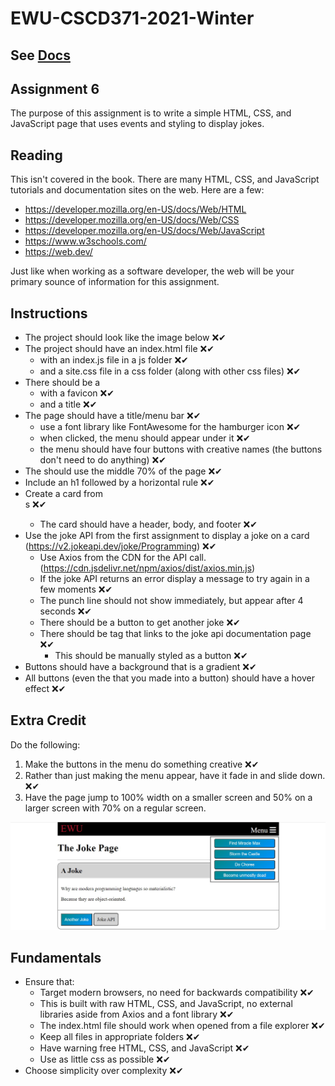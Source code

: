 ﻿# EWU-CSCD371-2021-Winter

## See [Docs](Docs)

## Assignment 6
The purpose of this assignment is to write a simple HTML, CSS, and JavaScript page that uses events and styling to display jokes.

## Reading
This isn't covered in the book. There are many HTML, CSS, and JavaScript tutorials and documentation sites on the web. Here are a few:

- https://developer.mozilla.org/en-US/docs/Web/HTML
- https://developer.mozilla.org/en-US/docs/Web/CSS
- https://developer.mozilla.org/en-US/docs/Web/JavaScript
- https://www.w3schools.com/
- https://web.dev/

Just like when working as a software developer, the web will be your primary sounce of information for this assignment.

## Instructions
- The project should look like the image below ❌✔
- The project should have an index.html file ❌✔
  - with an index.js file in a js folder ❌✔
  - and a site.css file in a css folder (along with other css files) ❌✔
- There should be a <head>
  - with a favicon ❌✔
  - and a title ❌✔
- The page should have a title/menu bar ❌✔
  - use a font library like FontAwesome for the hamburger icon ❌✔
  - when clicked, the menu should appear under it ❌✔
  - the menu should have four buttons with creative names (the buttons don't need to do anything) ❌✔
- The <body> should use the middle 70% of the page ❌✔
- Include an h1 followed by a horizontal rule ❌✔
- Create a card from <div>s ❌✔
  - The card should have a header, body, and footer ❌✔
- Use the joke API from the first assignment to display a joke on a card (https://v2.jokeapi.dev/joke/Programming) ❌✔
  - Use Axios from the CDN for the API call. (https://cdn.jsdelivr.net/npm/axios/dist/axios.min.js)
  - If the joke API returns an error display a message to try again in a few moments ❌✔
  - The punch line should not show immediately, but appear after 4 seconds ❌✔
  - There should be a button to get another joke ❌✔
  - There should be <a> tag that links to the joke api documentation page ❌✔
    - This <a> should be manually styled as a button ❌✔
- Buttons should have a background that is a gradient ❌✔
- All buttons (even the <a> that you made into a button) should have a hover effect  ❌✔

## Extra Credit
Do the following:

1. Make the buttons in the menu do something creative ❌✔
2. Rather than just making the menu appear, have it fade in and slide down. ❌✔
3. Have the page jump to 100% width on a smaller screen and 50% on a larger screen with 70% on a regular screen.

![Page to Replicate](WebExample.jpg)

## Fundamentals
- Ensure that:
  - Target modern browsers, no need for backwards compatibility ❌✔
  - This is built with raw HTML, CSS, and JavaScript, no external libraries aside from Axios and a font library ❌✔
  - The index.html file should work when opened from a file explorer ❌✔
  - Keep all files in appropriate folders ❌✔
  - Have warning free HTML, CSS, and JavaScript ❌✔
  - Use as little css as possible ❌✔
- Choose simplicity over complexity ❌✔
